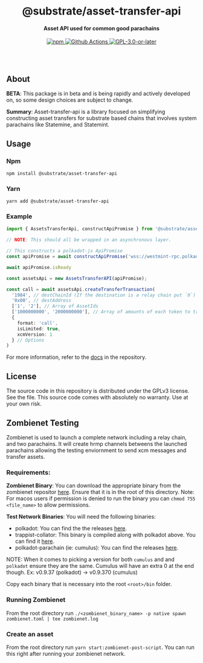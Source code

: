 <br /><br />

<div align="center">
  <h1 align="center">@substrate/asset-transfer-api</h1>
  <h4 align="center"> Asset API used for common good parachains </h4>
  <p align="center">
    <a href="https://www.npmjs.com/package/@substrate/asset-transfer-api">
      <img alt="npm" src="https://img.shields.io/npm/v/@substrate/asset-transfer-api" />
    </a>
    <a href="https://github.com/paritytech/asset-transfer-api/actions">
      <img alt="Github Actions" src="https://github.com/paritytech/asset-transfer-api/workflows/pr/badge.svg" />
    </a>
    <a href="https://github.com/paritytech/asset-transfer-api/blob/master/LICENSE">
      <img alt="GPL-3.0-or-later" src="https://img.shields.io/npm/l/@substrate/asset-transfer-api" />
    </a>
  </p>
</div>

<br /><br />

## About

**BETA**: This package is in beta and is being rapidly and actively developed on, so some design choices are subject to change.

**Summary**: Asset-transfer-api is a library focused on simplifying constructing asset transfers for substrate based chains that involves system parachains like Statemine, and Statemint.

## Usage

### Npm

`npm install @substrate/asset-transfer-api`

### Yarn

`yarn add @substrate/asset-transfer-api`

### Example

```typescript
import { AssetsTransferApi, constructApiPromise } from '@substrate/asset-transfer-api';

// NOTE: This should all be wrapped in an asynchronous layer.

// This constructs a polkadot-js ApiPromise 
const apiPromise = await constructApiPromise('wss://westmint-rpc.polkadot.io');

await apiPromise.isReady

const assetsApi = new AssetsTransferAPI(apiPromise);

const call = await assetsApi.createTransferTransaction(
  '1984', // destChainId (If the destination is a relay chain put `0`)
  '0x00', // destAddress
  ['1', '2'], // Array of AssetIds
  ['1000000000', '2000000000'], // Array of amounts of each token to transfer
  {
    format: 'call',
    isLimited: true,
    xcmVersion: 1
  } // Options
)
```

For more information, refer to the [docs](https://github.com/paritytech/asset-transfer-api/tree/main/docs) in the repository.

## License

The source code in this repository is distributed under the GPLv3 license. See the <LICENSE> file. This source code comes with absolutely no warranty. Use at your own risk.

## Zombienet Testing

Zombienet is used to launch a complete network including a relay chain, and two parachains. It will create hrmp channels betweens the launched parachains allowing the testing enviornment to send xcm messages and transfer assets. 

### **Requirements**:

**Zombienet Binary**: You can download the appropriate binary from the zombienet repositor [here](https://github.com/paritytech/zombienet/releases). Ensure that it is in the root of this directory. Note: For macos users if permission is denied to run the binary you can `chmod 755 <file_name>` to allow permissions.

**Test Network Binaries**: You will need the following binaries:

- polkadot: You can find the the releases [here](https://github.com/paritytech/polkadot/releases).
- trappist-collator: This binary is compiled along with polkadot above. You can find it [here](https://github.com/paritytech/trappist).
- polkadot-parachain (ie: cumulus): You can find the releases [here](https://github.com/paritytech/cumulus/releases).

NOTE: When it comes to picking a version for both `cumulus` and and `polkadot` ensure they are the same. Cumulus will have an extra 0 at the end though. Ex: v0.9.37 (polkadot) -> v0.9.370 (cumulus)

Copy each binary that is necessary into the root `<root>/bin` folder.

### Running Zombienet

From the root directory run `./<zombienet_binary_name> -p native spawn zombienet.toml | tee zombienet.log`

### Create an asset

From the root directory run `yarn start:zombienet-post-script`. You can run this right after running your zombienet network.
